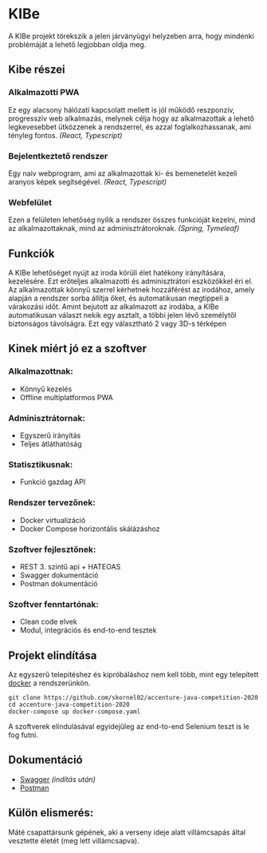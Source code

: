 # KIBe 
A KIBe projekt törekszik a jelen járványügyi helyzeben arra, hogy mindenki problémáját a lehető legjobban oldja meg.

## Kibe részei

### Alkalmazotti PWA
Ez egy alacsony hálózati kapcsolatt mellett is jól működő reszponzív, progresszív web alkalmazás, melynek célja hogy az alkalmazottak a lehető legkevesebbet ütközzenek a rendszerrel, és azzal foglalkozhassanak, ami tényleg fontos. *(React, Typescript)*

### Bejelentkeztető rendszer
Egy naiv webprogram, ami az alkalmazottak ki- és bemenetelét kezeli aranyos képek segítségével. *(React, Typescript)*

### Webfelület
Ezen a felületen lehetőség nyílik a rendszer összes funkcióját kezelni, mind az alkalmazottaknak, mind az adminisztrátoroknak. *(Spring, Tymeleaf)*

## Funkciók
A KIBe lehetőséget nyújt az iroda körüli élet hatékony irányítására, kezelésére. Ezt erőteljes alkalmazotti és adminisztrátori eszközökkel éri el. Az alkalmazottak könnyű szerrel kérhetnek hozzáférést az irodához, amely alapján a rendszer sorba állítja őket, és automatikusan megtippeli a várakozási időt. Amint bejutott az alkalmazott az irodába, a KIBe automatikusan választ nekik egy asztalt, a többi jelen lévő személytől biztonságos távolságra. Ezt egy választható 2 vagy 3D-s térképen 

## Kinek miért jó ez a szoftver

### Alkalmazottnak:
 - Könnyű kezelés
 - Offline multiplatformos PWA

### Adminisztrátornak:
 - Egyszerű irányítás
 - Teljes átláthatóság

### Statisztikusnak:
 - Funkció gazdag API

### Rendszer tervezőnek:
 - Docker virtualizáció
 - Docker Compose horizontális skálázáshoz

### Szoftver fejlesztőnek:
 - REST 3. szintű api + HATEOAS
 - Swagger dokumentáció
 - Postman dokumentáció

### Szoftver fenntartónak:
 - Clean code elvek
 - Modul, integrációs és end-to-end tesztek

## Projekt elindítása
Az egyszerű telepítéshez és kipróbáláshoz nem kell több, mint egy telepített [docker](https://docs.docker.com/get-docker/) a rendszerünkön.
```
git clone https://github.com/skornel02/accenture-java-competition-2020
cd accenture-java-competition-2020
docker-compose up docker-compose.yaml
```
A szoftverek elindulásával egyidejűleg az end-to-end Selenium teszt is le fog futni.

## Dokumentáció
 - [Swagger](http://localhost:8080/swagger-ui.html) *(indítás után)*
 - [Postman](https://documenter.getpostman.com/view/5139955/Szzg9yhv)

## Külön elismerés:
Máté csapattársunk gépének, aki a verseny ideje alatt villámcsapás által vesztette életét (meg lett villámcsapva).